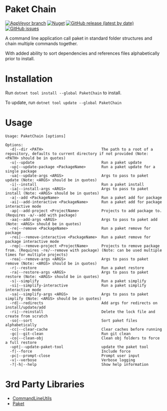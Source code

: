 # Paket Chain

[![AppVeyor branch](https://img.shields.io/appveyor/ci/blythmeister/paketchain)](https://ci.appveyor.com/project/BlythMeister/PaketChain)
[![Nuget](https://img.shields.io/nuget/v/paketchain)](https://www.nuget.org/packages/PaketChain/)
[![GitHub release (latest by date)](https://img.shields.io/github/v/release/BlythMeister/PaketChain)](https://github.com/BlythMeister/PaketChain/releases/latest)
[![GitHub issues](https://img.shields.io/github/issues-raw/blythmeister/paketchain)](https://github.com/BlythMeister/PaketChain/issues)

A command line application call paket in standard folder structures and chain multiple commands together.

With added ability to sort dependencies and references files alphabetically prior to install.

# Installation

Run `dotnet tool install --global PaketChain` to install.

To update, run `dotnet tool update --global PaketChain`

# Usage

```
Usage: PaketChain [options]

Options:
  -d|--dir <PATH>                          The path to a root of a repository, defaults to current directory if not provided (Note: <PATH> should be in quotes)
  -u|--update                              Run a paket update
  -up|--update-package <PackageName>       Run a paket update for a single package
  -ua|--update-args <ARGS>                 Args to pass to paket update (Note: <ARGS> should be in quotes)
  -i|--install                             Run a paket install
  -ia|--install-args <ARGS>                Args to pass to paket install (Note: <ARGS> should be in quotes)
  -a|--add <PackageName>                   Run a paket add for package
  -ai|--add-interactive <PackageName>      Run a paket add for package interactive mode
  -ap|--add-project <ProjectName>          Projects to add package to. (Requires -a/--add with package)
  -aa|--add-args <ARGS>                    Args to pass to paket add (Note: <ARGS> should be in quotes)
  -re|--remove <PackageName>               Run a paket remove for package
  -rei|--remove-interactive <PackageName>  Run a paket remove for package interactive mode
  -rep|--remove-project <ProjectName>      Projects to remove package from. (Requires -re/--remove with package) (Note: can be used multiple times for multiple projects)
  -rea|--remove-args <ARGS>                Args to pass to paket remove (Note: <ARGS> should be in quotes)
  -r|--restore                             Run a paket restore
  -ra|--restore-args <ARGS>                Args to pass to paket restore (Note: <ARGS> should be in quotes)
  -s|--simplify                            Run a paket simplify
  -si|--simplify-interactive               Run a paket simplify interactive mode
  -sa|--simplify-args <ARGS>               Args to pass to paket simplify (Note: <ARGS> should be in quotes)
  -rd|--redirects                          Add args for redirects on install/update/add
  -ri|--reinstall                          Delete the lock file and create from scratch
  -so|--sort                               Sort paket files alphabetically
  -cc|--clear-cache                        Clear caches before running
  -gc|--git-clean                          Run git clean
  -co|--clean-obj                          Clean obj folders to force a full restore
  -upt|--update-paket-tool                 update the paket tool
  -f|--force                               Include force
  -pc|--prompt-close                       Prompt user input
  -v|--verbose                             Verbose logging
  -?|-h|--help                             Show help information
```

# 3rd Party Libraries

* [CommandLineUtils](https://github.com/natemcmaster/CommandLineUtils)
* [Paket](https://github.com/fsprojects/Paket)
